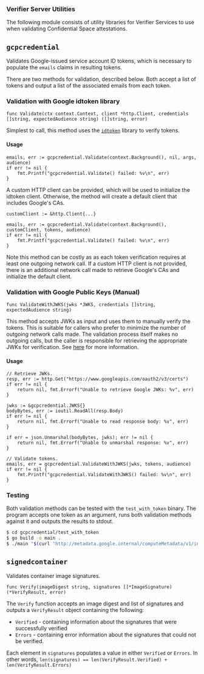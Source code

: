 ### Verifier Server Utilities
The following module consists of utility libraries for Verifier Services
to use when validating Confidential Space attestations.

## `gcpcredential`
Validates Google-issued service account ID tokens, which is necessary to populate the `emails` claims in resulting tokens.

There are two methods for validation, described below. Both accept a list of tokens and output a list of the associated emails from each token.

### Validation with Google idtoken library
```golang
func Validate(ctx context.Context, client *http.Client, credentials []string, expectedAudience string) ([]string, error)
```

Simplest to call, this method uses the [`idtoken`](google.golang.org/api/idtoken) library to verify tokens.

#### Usage
```golang
emails, err := gcpcredential.Validate(context.Background(), nil, args, audience)
if err != nil {
	fmt.Printf("gcpcredential.Validate() failed: %v\n", err)
}
```
A custom HTTP client can be provided, which will be used to initialize the idtoken client. Otherwise, the method will create a default client that includes Google's CAs.

```golang
customClient := &http.Client{...}

emails, err := gcpcredential.Validate(context.Background(), customClient, tokens, audience)
if err != nil {
	fmt.Printf("gcpcredential.Validate() failed: %v\n", err)
}
```

Note this method can be costly as as each token verification requires at least one outgoing network call. If a custom HTTP client is not provided, there is an additional network call made to retrieve Google's CAs and initialize the default client. 

### Validation with Google Public Keys (Manual)
```golang
func ValidateWithJWKS(jwks *JWKS, credentials []string, expectedAudience string)
```
This method accepts JWKs as input and uses them to manually verify the tokens. This is suitable for callers who prefer to minimize the number of outgoing network calls made. The validation process itself makes no outgoing calls, but the caller is responsible for retrieving the appropriate JWKs for verification. See [here](https://developers.google.com/identity/sign-in/web/backend-auth#verify-the-integrity-of-the-id-token) for more information.

#### Usage
```golang
// Retrieve JWKs.
resp, err := http.Get("https://www.googleapis.com/oauth2/v3/certs")
if err != nil {
	return nil, fmt.Errorf("Unable to retrieve Google JWKs: %v", err)
}

jwks := &gcpcredential.JWKS{}
bodyBytes, err := ioutil.ReadAll(resp.Body)
if err != nil {
	return nil, fmt.Errorf("Unable to read response body: %v", err)
}

if err = json.Unmarshal(bodyBytes, jwks); err != nil {
	return nil, fmt.Errorf("Unable to unmarshal response: %v", err)
}

// Validate tokens.
emails, err = gcpcredential.ValidateWithJWKS(jwks, tokens, audience)
if err != nil {
	fmt.Printf("gcpcredential.ValidateWithJWKS() failed: %v\n", err)
}
```

### Testing
Both validation methods can be tested with the `test_with_token` binary. The program accepts one token as an argument, runs both validation methods against it and outputs the results to stdout.

```bash
$ cd gcpcredential/test_with_token
$ go build -o main .
$ ./main "$(curl "http://metadata.google.internal/computeMetadata/v1/instance/service-accounts/default/identity?audience=http://www.example.com&format=full" -H "Metadata-Flavor: Google")"
```


## `signedcontainer`
Validates container image signatures.

```golang
func Verify(imageDigest string, signatures []*ImageSignature) (*VerifyResult, error)
```

The `Verify` function accepts an image digest and list of signatures and outputs a `VerifyResult` object containing the following:
- `Verified` - containing information about the signatures that were successfully verified
- `Errors` - containing error information about the signatures that could not be verified.

Each element in `signatures` populates a value in either `Verified` or `Errors`. In other words, `len(signatures) == len(VerifyResult.Verified) + len(VerifyResult.Errors)`